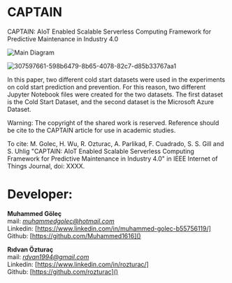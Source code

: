 
# CAPTAIN
CAPTAIN: AIoT Enabled Scalable Serverless Computing Framework for Predictive Maintenance in Industry 4.0


![Main Diagram](https://github.com/MuhammedGolec/CAPTAIN/assets/61287653/598b6479-8b65-4078-82c7-d85b33767aa1)

![307597661-598b6479-8b65-4078-82c7-d85b33767aa1](https://github.com/user-attachments/assets/0a7d0f21-8b83-461e-be15-0e9e75c0da4a)




In this paper, two different cold start datasets were used in the experiments on cold start prediction and prevention. For this reason, two different Jupyter Notebook files were created for the two datasets. The first dataset is the Cold Start Dataset, and the second dataset is the Microsoft Azure Dataset.



Warning: The copyright of the shared work is reserved. Reference should be cite to the CAPTAIN article for use in academic studies. 

To cite:
M. Golec, H. Wu, R. Ozturac, A. Parlikad, F. Cuadrado, S. S. Gill and S. Uhlig "CAPTAIN: AIoT Enabled Scalable Serverless Computing Framework for Predictive Maintenance in Industry 4.0" in IEEE Internet of Things Journal, doi: XXXX.

# Developer:
**Muhammed Göleç** <br/> 
mail: *muhammedgolec@hotmail.com* <br/>
Linkedin: [https://www.linkedin.com/in/muhammed-golec-b55756119/] <br/>
Github: [https://github.com/Muhammed1616]() 

**Rıdvan Özturaç** <br/> 
mail: *rdvan1994@gmail.com* <br/>
Linkedin: [https://www.linkedin.com/in/rozturac/] <br/>
Github: [https://github.com/rozturac]()
